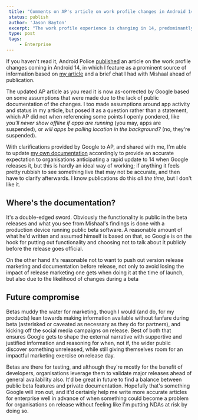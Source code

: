 ```yaml
---
 title: "Comments on AP's article on work profile changes in Android 14"
 status: publish 
 author: 'Jason Bayton' 
 excerpt: "The work profile experience is changing in 14, predominantly for the better. The lack of public information has led to some assumptions which would benefit from a little clarity." 
 type: post 
 tags: 
     - Enterprise 
---
```

If you haven't read it, Android Police [published](https://www.androidpolice.com/android-14-pause-work-profile/) an article on the work profile changes coming in Android 14, in which I feature as a prominent source of information based on [my article](/blog/2023/04/android-enterprise-in-android-14/) and a brief chat I had with Mishaal ahead of publication.

The updated AP article as you read it is now as-corrected by Google based on some assumptions that were made due to the lack of public documentation of the changes. I too made assumptions around app activity and status in my article, but posed it as a question rather than a statement, which AP did not when referencing some points I openly pondered, like _you'll never show offline if apps are running_ (you may, apps are suspended), or _will apps be polling location in the background?_ (no, they're suspended).

With clarifications provided by Google to AP, and shared with me, I'm able to update [my own documentation](/android/android-14-work-profile-behaviour/) accordingly to provide an accurate expectation to organisations anticipating a rapid update to 14 when Google releases it, but this is hardly an ideal way of working; if anything it feels pretty rubbish to see something live that may not be accurate, and then have to clarify afterwards. I know publications do this _all the time_, but I don't like it.

## Where's the documentation?

It's a double-edged sword. Obviously the functionality is public in the beta releases and what you see from Mishaal's findings is done with a production device running public beta software. A reasonable amount of what he'd written and assumed himself is based on that, so Google is on the hook for putting out functionality and choosing not to talk about it publicly before the release goes official.

On the other hand it's reasonable not to want to push out version release marketing and documentation before release, not only to avoid losing the impact of release marketing one gets when doing it at the time of launch, but also due to the likelihood of changes during a beta

## Future compromise

Betas muddy the water for marketing, though I would (and do, for my products) lean towards making information available without fanfare during beta (asterisked or caveated as necessary as they do for partners), and kicking off the social media campaigns on release. Best of both that ensures Google gets to shape the external narrative with supportive and justified information and reasoning for when, not if, the wider public discover something unreleased, while still giving themselves room for an impactful marketing exercise on release day.

Betas are there for testing, and although they're mostly for the benefit of developers, organisations leverage them to validate major releases ahead of general availability also. It'd be great in future to find a balance between public beta features and private documentation. Hopefully that's something Google will iron out, and it'd certainly help me write more accurate articles for enterprise well in advance of when something could become a problem for organisations on release without feeling like I'm putting NDAs at risk by doing so.
